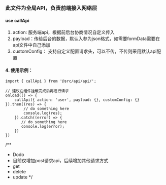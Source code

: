 ### 此文件为全局API，负责前端接入网络层

#### use callApi
1. action: 服务端api，根据前后台协商情况自定义传入
2. payload：传给后台的数据，默认入参为json格式，如需要formData需要在api文件中自己添加
3. customConfig： 支持自定义配置请求头，可以不传，不传则采用默认api配置
#### 4. 使用示例：
```  
import { callApi } from '@src/api/api/';

// 建议在组件挂载完成后再进行请求
onload(() => {
    callApi({ action: 'user', payload: {}, customConfig: {} }).then((res) => {
        // do something here
        console.log(res);
    }).catch((error) => {
       // do something here
       console.log(error);
    })
})

```  
/**
 * Dodo
 * 目前仅增加post请求api，后续增加其他请求方式
 * get
 * delete
 * update
 */
